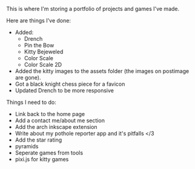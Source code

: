 This is where I'm storing a portfolio of projects and games I've made.

Here are things I've done:

* Added:
	* Drench
	* Pin the Bow
	* Kitty Bejeweled
	* Color Scale
	* Color Scale 2D
* Added the kitty images to the assets folder (the images on postimage are gone).
* Got a black knight chess piece for a favicon
* Updated Drench to be more responsive

Things I need to do:

* Link back to the home page
* Add a contact me/about me section
* Add the arch inkscape extension
* Write about my pothole reporter app and it's pitfalls </3
* Add the star rating
* pyramids
* Seperate games from tools
* pixi.js for kitty games





